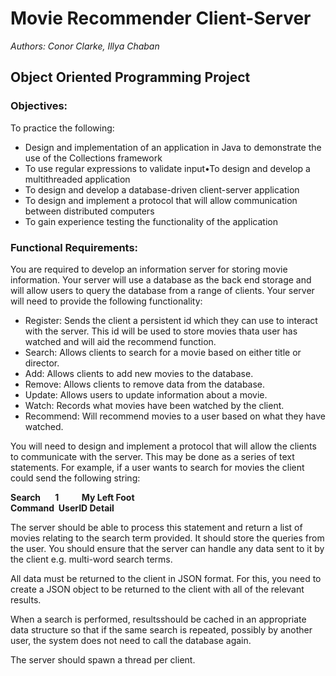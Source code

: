 # Movie Recommender Client-Server
*Authors: Conor Clarke, Illya Chaban*

## Object Oriented Programming Project  

### Objectives:  

To practice the following:  
- Design and implementation of an application in Java to demonstrate the use of the Collections framework
- To use regular expressions to validate input•To design and develop a multithreaded application
- To design and develop a database-driven client-server application
- To design and implement a protocol that will allow communication between distributed computers
- To gain experience testing the functionality of the application

### Functional Requirements:

You are required to develop an information server for storing movie information. Your server will use a database as the back end storage and will allow users to query the database from a range of clients. Your server will need to provide the following functionality:  
- Register: Sends the client a persistent id which they can use to interact with the server. This id will be used to store movies thata user has watched and will aid the recommend function.
- Search: Allows clients to search for a movie based on either title or director.
- Add: Allows clients to add new movies to the database.
- Remove: Allows clients to remove data from the database.
- Update: Allows users to update information about a movie.
- Watch: Records what movies have been watched by the client.
- Recommend: Will recommend movies to a user based on what they have watched.

You will need to design and implement a protocol that will allow the clients to communicate with the server. This may be done as a series of text statements. For example, if a user wants to search for movies the client could send the following string:  
  
  **Search &nbsp; &nbsp; &nbsp; 1 &nbsp; &nbsp; &nbsp; &nbsp; &nbsp; My Left Foot**  
  **Command &nbsp;UserID Detail**  
    
The server should be able to process this statement and return a list of movies relating to the search term provided. It should store the queries from the user. You should ensure that the server can handle any data sent to it by the client e.g. multi-word search terms.

All data must be returned to the client in JSON format. For this, you need to create a JSON object to be returned to the client with all of the relevant results.

When a search is performed, resultsshould be cached in an appropriate data structure so that if the same search is repeated, possibly by another user, the system does not need to call the database again.

The server should spawn a thread per client.







